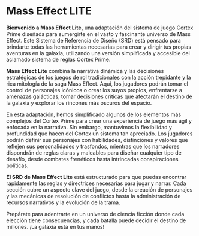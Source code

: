﻿# Mass Effect LITE

**Bienvenido a Mass Effect Lite,** una adaptación del sistema de juego Cortex Prime diseñada para sumergirte en el vasto y fascinante universo de Mass Effect. Este Sistema de Referencia de Diseño (SRD) está pensado para brindarte todas las herramientas necesarias para crear y dirigir tus propias aventuras en la galaxia, utilizando una versión simplificada y accesible del aclamado sistema de reglas Cortex Prime.

**Mass Effect Lite** combina la narrativa dinámica y las decisiones estratégicas de los juegos de rol tradicionales con la acción trepidante y la rica mitología de la saga Mass Effect. Aquí, los jugadores podrán tomar el control de personajes icónicos o crear los suyos propios, enfrentarse a amenazas galácticas, tomar decisiones críticas que afectarán el destino de la galaxia y explorar los rincones más oscuros del espacio.

En esta adaptación, hemos simplificado algunos de los elementos más complejos del Cortex Prime para crear una experiencia de juego más ágil y enfocada en la narrativa. Sin embargo, mantuvimos la flexibilidad y profundidad que hacen del Cortex un sistema tan apreciado. Los jugadores podrán definir sus personajes con habilidades, distinciones y valores que reflejen sus personalidades y trasfondos, mientras que los narradores dispondrán de reglas claras y maleables para diseñar cualquier tipo de desafío, desde combates frenéticos hasta intrincadas conspiraciones políticas.

**El SRD de Mass Effect Lite** está estructurado para que puedas encontrar rápidamente las reglas y directrices necesarias para jugar y narrar. Cada sección cubre un aspecto clave del juego, desde la creación de personajes y las mecánicas de resolución de conflictos hasta la administración de recursos narrativos y la evolución de la trama.

Prepárate para adentrarte en un universo de ciencia ficción donde cada elección tiene consecuencias, y cada batalla puede decidir el destino de millones. ¡La galaxia está en tus manos!
